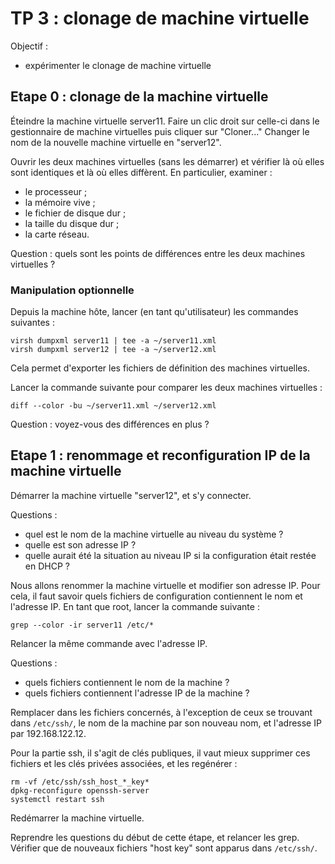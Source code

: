 # TP 3 : clonage de machine virtuelle

Objectif :

- expérimenter le clonage de machine virtuelle

## Etape 0 : clonage de la machine virtuelle

Éteindre la machine virtuelle server11. Faire un clic droit sur celle-ci dans
le gestionnaire de machine virtuelles puis cliquer sur "Cloner..." Changer le
nom de la nouvelle machine virtuelle en "server12".

Ouvrir les deux machines virtuelles (sans les démarrer) et vérifier là où elles
sont identiques et là où elles diffèrent. En particulier, examiner :

- le processeur ;
- la mémoire vive ;
- le fichier de disque dur ;
- la taille du disque dur ;
- la carte réseau.

Question : quels sont les points de différences entre les deux machines
virtuelles ?

### Manipulation optionnelle

Depuis la machine hôte, lancer (en tant qu'utilisateur) les commandes suivantes
:

```
virsh dumpxml server11 | tee -a ~/server11.xml
virsh dumpxml server12 | tee -a ~/server12.xml
```

Cela permet d'exporter les fichiers de définition des machines virtuelles.

Lancer la commande suivante pour comparer les deux machines virtuelles :

```
diff --color -bu ~/server11.xml ~/server12.xml
```

Question : voyez-vous des différences en plus ?

## Etape 1 : renommage et reconfiguration IP de la machine virtuelle

Démarrer la machine virtuelle "server12", et s'y connecter.

Questions :

- quel est le nom de la machine virtuelle au niveau du système ?
- quelle est son adresse IP ?
- quelle aurait été la situation au niveau IP si la configuration était restée
  en DHCP ?

Nous allons renommer la machine virtuelle et modifier son adresse IP. Pour
cela, il faut savoir quels fichiers de configuration contiennent le nom et
l'adresse IP.
En tant que root, lancer la commande suivante :

```
grep --color -ir server11 /etc/*
```

Relancer la même commande avec l'adresse IP.

Questions : 

- quels fichiers contiennent le nom de la machine ?
- quels fichiers contiennent l'adresse IP de la machine ?

Remplacer dans les fichiers concernés, à l'exception de ceux se trouvant dans
`/etc/ssh/`, le nom de la machine par son nouveau nom, et l'adresse IP par
192.168.122.12.

Pour la partie ssh, il s'agit de clés publiques, il vaut mieux supprimer ces 
fichiers et les clés privées associées, et les regénérer :
```
rm -vf /etc/ssh/ssh_host_*_key*
dpkg-reconfigure openssh-server
systemctl restart ssh
```

Redémarrer la machine virtuelle.

Reprendre les questions du début de cette étape, et relancer les grep.
Vérifier que de nouveaux fichiers "host key" sont apparus dans `/etc/ssh/`.

